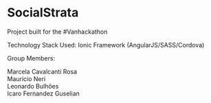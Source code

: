 # SocialStrata
Project built for the #Vanhackathon

Technology Stack Used: Ionic Framework (AngularJS/SASS/Cordova)

Group Members:

Marcela Cavalcanti Rosa
<br>Maurício Neri
<br>Leonardo Bulhões
<br>Icaro Fernandez Guselian
